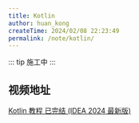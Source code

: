 ```yaml
---
title: Kotlin
author: huan_kong
createTime: 2024/02/08 22:23:49
permalink: /note/kotlin/
---
```


::: tip
施工中
:::

## 视频地址

[Kotlin 教程 已完结 (IDEA 2024 最新版)](https://www.bilibili.com/video/BV1P94y1c7tV)
